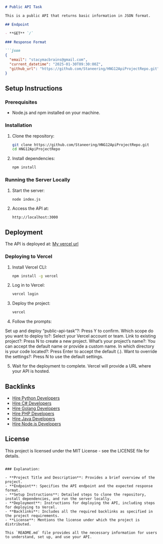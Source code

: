 
```markdown
# Public API Task

This is a public API that returns basic information in JSON format.

## Endpoint

- **GET** `/`

### Response Format

```json
{
  "email": "stacymacbrains@gmail.com",
  "current_datetime": "2025-01-30T09:30:00Z",
  "github_url": "https://github.com/Staneering/HNG12ApiProjectRepo.git"
}
```

## Setup Instructions

### Prerequisites

- Node.js and npm installed on your machine.

### Installation

1. Clone the repository:
   ```bash
   git clone https://github.com/Staneering/HNG12ApiProjectRepo.git
   cd HNG12ApiProjectRepo
   ```

2. Install dependencies:
   ```bash
   npm install
   ```

### Running the Server Locally

1. Start the server:
   ```bash
   node index.js
   ```

2. Access the API at:
   ```
   http://localhost:3000
   ```

## Deployment

The API is deployed at: [My vercel url](https://public-api-task-ixsf80h8g-ogochukwu-stanley-ikegbos-projects.vercel.app/)
 
### Deploying to Vercel

1. Install Vercel CLI:
   ```bash
   npm install -g vercel
   ```

2. Log in to Vercel:
   ```bash
   vercel login
   ```

3. Deploy the project:
   ```bash
   vercel
   ```

4. Follow the prompts:

Set up and deploy “public-api-task”?: Press Y to confirm.
Which scope do you want to deploy to?: Select your Vercel account or team.
Link to existing project?: Press N to create a new project.
What’s your project’s name?: You can accept the default name or provide a custom name.
In which directory is your code located?: Press Enter to accept the default (.).
Want to override the settings?: Press N to use the default settings.

5. Wait for the deployment to complete. Vercel will provide a URL where your API is hosted.
## Backlinks

- [Hire Python Developers](https://hng.tech/hire/python-developers)
- [Hire C# Developers](https://hng.tech/hire/csharp-developers)
- [Hire Golang Developers](https://hng.tech/hire/golang-developers)
- [Hire PHP Developers](https://hng.tech/hire/php-developers)
- [Hire Java Developers](https://hng.tech/hire/java-developers)
- [Hire Node.js Developers](https://hng.tech/hire/nodejs-developers)

## License

This project is licensed under the MIT License - see the LICENSE file for details.
```

### Explanation:

- **Project Title and Description**: Provides a brief overview of the project.
- **Endpoint**: Specifies the API endpoint and the expected response format.
- **Setup Instructions**: Detailed steps to clone the repository, install dependencies, and run the server locally.
- **Deployment**: Instructions for deploying the API, including steps for deploying to Vercel.
- **Backlinks**: Includes all the required backlinks as specified in the project requirements.
- **License**: Mentions the license under which the project is distributed.

This `README.md` file provides all the necessary information for users to understand, set up, and use your API.
